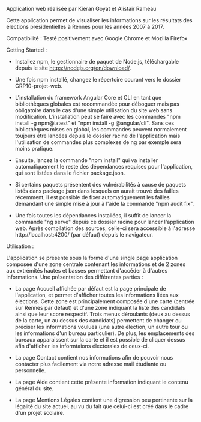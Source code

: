 Application web réalisée par Kiéran Goyat et Alistair Rameau

Cette application permet de visualiser les informations sur les résultats des élections présidentielles à Rennes pour les années 2007 à 2017.

Compatibilité : Testé positivement avec Google Chrome et Mozilla Firefox

Getting Started :

- Installez npm, le gestionnaire de paquet de Node.js, téléchargable depuis le site https://nodejs.org/en/download/.

- Une fois npm installé, changez le répertoire courant vers le dossier GRP10-projet-web.

- L'installation du framework Angular Core et CLI en tant que bibliothèques globales est recommandée pour déboguer mais pas obligatoire dans le cas d'une simple utilisation du site web sans modification. L'installation peut se faire avec les commandes "npm install -g npm@latest" et "npm install -g @angular/cli". Sans ces bibliothèques mises en global, les commandes peuvent normalement toujours être lancées depuis le dossier racine de l'application mais l'utilisation de commandes plus complexes de ng par exemple sera moins pratique.    

- Ensuite, lancez la commande "npm install" qui va installer automatiquement le reste des dépendances requises pour l'application, qui sont listées dans le fichier package.json.

- Si certains paquets présentent des vulnérabilités à cause de paquets listés dans package.json dans lesquels on aurait trouvé des failles récemment, il est possible de fixer automatiquement les failles demandant une simple mise à jour à l'aide la commande "npm audit fix".

- Une fois toutes les dépendances installées, il suffit de lancer la commande "ng serve" depuis ce dossier racine pour lancer l'application web. Après compilation des sources, celle-ci sera accessible à l'adresse http://localhost:4200/ (par défaut) depuis le navigateur.

Utilisation :

L'application se présente sous la forme d'une single page application composée d'une zone centrale contenant les informations et de 2 zones aux extrémités hautes et basses permettant d'accéder à d'autres informations. Une présentation des différentes parties :
- La page Accueil affichée par défaut est la page principale de l'application, et permet d'afficher toutes les informations liées aux élections. Cette zone est principalement composée d'une carte (centrée sur Rennes par défaut) et d'une zone indiquant la liste des candidats ainsi que leur score respectif. Trois menus déroulants (deux au dessus de la carte, un au dessus des candidats) permettent de changer ou préciser les informations voulues (une autre élection, un autre tour ou les informations d'un bureau particulier). De plus, les emplacements des bureaux apparaissent sur la carte et il est possible de cliquer dessus afin d'afficher les informtaions électorales de ceux-ci. 

- La page Contact contient nos informations afin de pouvoir nous contacter plus facilement via notre adresse mail étudiante ou personnelle.

- La page Aide contient cette présente information indiquant le contenu général du site.

- La page Mentions Légales contient une digression peu pertinente sur la légalité du site actuel, au vu du fait que celui-ci est créé dans le cadre d'un projet scolaire.
